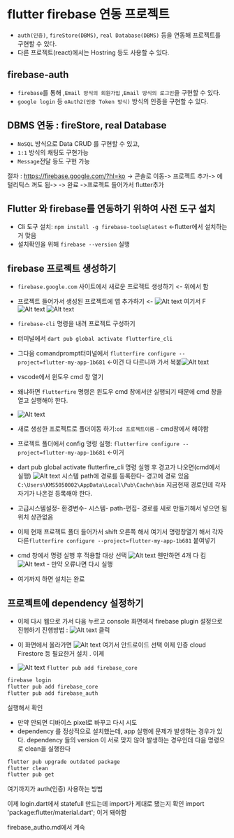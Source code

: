 # flutter firebase 연동 프로젝트

- `auth(인증)`, `fireStore(DBMS)`, `real Database(DBMS)` 등을 연동해 프로젝트를 구현할 수 있다.
- 다른 프로젝트(react)에서는 Hostring 등도 사용할 수 있다.

## firebase-auth

- `firebase`를 통해 ,`Email 방식의 회원가입` ,`Email 방식의 로그인`을 구현할 수 있다.
- `google login` 등 `oAuth2(인증 Token 방식)` 방식의 인증을 구현할 수 있다.

## DBMS 연동 : fireStore, real Database

- `NoSQL` 방식으로 Data CRUD 를 구현할 수 있고,
- `1:1` 방식의 채팅도 구현가능
- `Message`전달 등도 구현 가능

절차 : https://firebase.google.com/?hl=ko -> 콘솔로 이동-> 프로젝트 추가-> 에털리틱스 꺼도 됨->
-> 완료 ->프로젝트 들어가서 flutter추가

## Flutter 와 firebase를 연동하기 위하여 사전 도구 설치

- Cli 도구 설치: `npm install -g firebase-tools@latest` <-flutter에서 설치하는거 맞음
- 설치확인을 위해 `firebase --version` 실행

## firebase 프로젝트 생성하기

- `firebase.google.com` 사이트에서 새로운 프로젝트 생성하기 <- 위에서 함
- 프로젝트 들어가서 생성된 프로젝트에 앱 추가하기 <- ![Alt text](image-4.png) 여기서 F
  ![Alt text](image-5.png)
  ![Alt text](image-6.png)
- `firebase-cli` 명령을 내려 프로젝트 구성하기
- 터미널에서 `dart pub global activate flutterfire_cli`
- 그다음 comandprompt터미널에서 `flutterfire configure --project=flutter-my-app-1b681` <-이건 다 다르니까 가서 복붙![Alt text](image-8.png)

- vscode에서 윈도우 cmd 창 열기
- 왜냐하면 `flutterfire` 명령은 윈도우 cmd 창에서만 실행되기 때문에 cmd 창을 열고 실행해야 한다.
- ![Alt text](image-7.png)

- 새로 생성한 프로젝트로 폴더이동 하기:`cd 프로젝트이름` - cmd창에서 해야함
- 프로젝트 폴더에서 config 명령 실행: `flutterfire configure --project=flutter-my-app-1b681` <-이거

- dart pub global activate flutterfire_cli 명령 실행 후 경고가 나오면(cmd에서 실행) ![Alt text](image-9.png) 시스템 path에 경로를 등록한다- 경고에 경로 있음
  `C:\Users\KMS5050002\AppData\Local\Pub\Cache\bin` 지금현재 경로인데 각자 자기가 나온걸 등록해야 한다.
- 고급시스템설정- 환경변수- 시스템- path-편집- 경로를 새로 만들기해서 넣으면 됨 위치 상관없음
- 이제 현재 프로젝트 폴더 들어가서 shift 오른쪽 해서 여기서 명령창열기 해서 각자 다른`flutterfire configure --project=flutter-my-app-1b681` 붙여넣기
- cmd 창에서 명령 실행 후 적용할 대상 선택
  ![Alt text](image-10.png) 웬만하면 4개 다 킴
  ![Alt text](image-11.png) - 만약 오류나면 다시 실행

- 여기까지 하면 설치는 완료

## 프로젝트에 dependency 설정하기

- 이제 다시 웹으로 가서 다음 누르고 console 화면에서 firebase plugin 설정으로 진행하기
  진행방법 : ![Alt text](image-12.png) 클릭
- 이 화면에서 올라가면 ![Alt text](image-13.png) 여기서 안드로이드 선택 이제 인증 cloud Firestore 등 필요한거 설치 .
  이제

- ![Alt text](image-14.png) `flutter pub add firebase_core`

```bash
firebase login
flutter pub add firebase_core
flutter pub add firebase_auth
```

실행해서 확인

- 만약 안되면 디바이스 pixel로 바꾸고 다시 시도
- dependency 를 정상적으로 설치했는데, app 실행에 문제가 발생하는 경우가 있다. dependency 들의 version 이 서로 맞지 않아 발생하는 경우인데 다음 명령으로 clean을 실행한다

```bash
flutter pub upgrade outdated package
flutter clean
flutter pub get
```

여기까지가 auth(인증) 사용하는 방법

이제 login.dart에서 statefull 만드는데 import가 제대로 됐는지 확인
import 'package:flutter/material.dart'; 이거 돼야함

firebase_autho.md에서 계속
